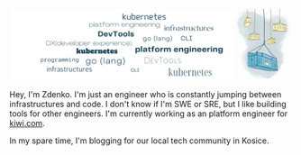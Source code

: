 ![banner](banner.png)

Hey, I'm Zdenko. I'm just an engineer who is constantly jumping between infrastructures and code. I don't know if I'm SWE or SRE, but I like building tools for other engineers. I'm currently working as an platform engineer for [kiwi.com](https://kiwi.com). 

In my spare time, I'm blogging for our local tech community in Kosice.
